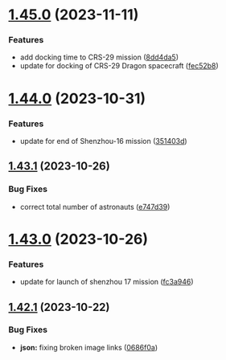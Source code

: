 # [1.45.0](https://github.com/corquaid/international-space-station-APIs/compare/v1.44.0...v1.45.0) (2023-11-11)


### Features

* add docking time to CRS-29 mission ([8dd4da5](https://github.com/corquaid/international-space-station-APIs/commit/8dd4da50abd7789c46b79587652aadf7005fb958))
* update for docking of CRS-29 Dragon spacecraft ([fec52b8](https://github.com/corquaid/international-space-station-APIs/commit/fec52b8a1b45c92035c3239f1a3f903eb73376fb))



# [1.44.0](https://github.com/corquaid/international-space-station-APIs/compare/v1.43.1...v1.44.0) (2023-10-31)


### Features

* update for end of Shenzhou-16 mission ([351403d](https://github.com/corquaid/international-space-station-APIs/commit/351403d36119a6e818df18500f2f161efd50ba6b))



## [1.43.1](https://github.com/corquaid/international-space-station-APIs/compare/v1.43.0...v1.43.1) (2023-10-26)


### Bug Fixes

* correct total number of astronauts ([e747d39](https://github.com/corquaid/international-space-station-APIs/commit/e747d39d099c5be0689f7bf6f8373517c976b638))



# [1.43.0](https://github.com/corquaid/international-space-station-APIs/compare/v1.42.1...v1.43.0) (2023-10-26)


### Features

* update for launch of shenzhou 17 mission ([fc3a946](https://github.com/corquaid/international-space-station-APIs/commit/fc3a9466a3b6ce17ff06ac9f9273505fc3a75d0e))



## [1.42.1](https://github.com/corquaid/international-space-station-APIs/compare/v1.42.0...v1.42.1) (2023-10-22)


### Bug Fixes

* **json:** fixing broken image links ([0686f0a](https://github.com/corquaid/international-space-station-APIs/commit/0686f0a8d27143d7c4c9885e0cc758a4ff1d61af))



